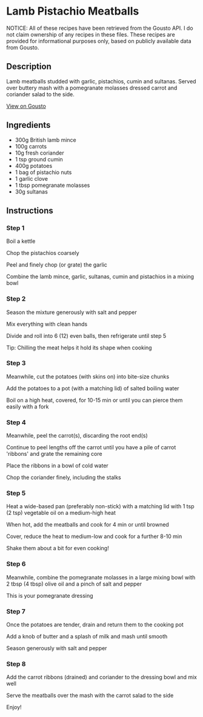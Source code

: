 # Lamb Pistachio Meatballs

NOTICE: All of these recipes have been retrieved from the Gousto API. I do not claim ownership of any recipes in these files. These recipes are provided for informational purposes only, based on publicly available data from Gousto.

## Description

Lamb meatballs studded with garlic, pistachios, cumin and sultanas. Served over buttery mash with a pomegranate molasses dressed carrot and coriander salad to the side.

[View on Gousto](https://www.gousto.co.uk/recipes/cookbook/lamb-pistachio-meatballs)

## Ingredients

- 300g British lamb mince 
- 100g carrots 
- 10g fresh coriander 
- 1 tsp ground cumin
- 400g potatoes
- 1 bag of pistachio nuts
- 1 garlic clove 
- 1 tbsp pomegranate molasses
- 30g sultanas

## Instructions


### Step 1

Boil a kettle


Chop the pistachios coarsely


Peel and finely chop (or grate) the garlic


Combine the lamb mince, garlic, sultanas, cumin and pistachios in a mixing bowl


### Step 2

Season the mixture generously with salt and pepper


Mix everything with clean hands


Divide and roll into 6 <span class="text-danger">(12)</span> even balls, then refrigerate until step 5


Tip: Chilling the meat helps it hold its shape when cooking


### Step 3

Meanwhile, cut the potatoes (with skins on) into bite-size chunks


Add the potatoes to a pot (with a matching lid) of salted boiling water


Boil on a high heat, covered, for 10-15 min or until you can pierce them easily with a fork


### Step 4

Meanwhile, peel the carrot<span class="text-danger">(s)</span>, discarding the root end<span class="text-danger">(s)</span>


Continue to peel lengths off the carrot until you have a pile of carrot 'ribbons' and grate the remaining core&nbsp;


Place the ribbons in a bowl of cold water &nbsp;


Chop the coriander finely, including the stalks


### Step 5

Heat a wide-based pan (preferably non-stick) with a matching lid with 1 tsp <span class="text-danger">(2 tsp)</span> vegetable oil on a medium-high heat&nbsp;


When hot, add the meatballs and cook for 4 min or until browned&nbsp;


Cover, reduce the heat to medium-low and cook for a further 8-10 min&nbsp;


Shake them about a bit for even cooking!


### Step 6

Meanwhile, combine the pomegranate molasses in a large mixing bowl with 2 tbsp <span class="text-danger">(4 tbsp)</span> olive oil and a pinch of salt and pepper


This is your pomegranate dressing


### Step 7

Once the potatoes are tender, drain and return them to the cooking pot&nbsp;


Add a knob of butter and a splash of milk and mash until smooth


Season generously with salt and pepper

### Step 8

Add the carrot ribbons (drained) and coriander to the dressing bowl and mix well


Serve the meatballs over the mash with the carrot salad to the side


Enjoy!

